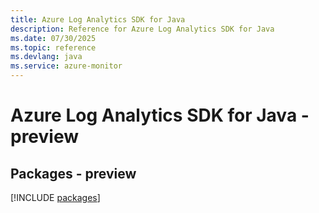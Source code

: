 ```yaml
---
title: Azure Log Analytics SDK for Java
description: Reference for Azure Log Analytics SDK for Java
ms.date: 07/30/2025
ms.topic: reference
ms.devlang: java
ms.service: azure-monitor
---
```

# Azure Log Analytics SDK for Java - preview
## Packages - preview
[!INCLUDE [packages](log-analytics-index.md)]